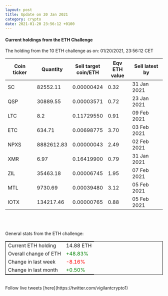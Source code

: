 ```yaml
---
layout: post
title: Update on 20 Jan 2021
category: crypto
date: 2021-01-20 23:56:12 +0100
---
```

<!-- Global site tag (gtag.js) - Google Analytics -->
<script async src="https://www.googletagmanager.com/gtag/js?id=UA-103831149-5"></script>
<script>
  window.dataLayer = window.dataLayer || [];
  function gtag(){dataLayer.push(arguments);}
  gtag('js', new Date());

  gtag('config', 'UA-103831149-5');
</script>


#### Current holdings from the ETH Challenge

The holding from the 10 ETH challenge as on: 01/20/2021, 23:56:12 CET

|Coin ticker|Quantity|Sell target<br>coin/ETH|Eqv ETH<br>value|Sell latest by|
|-----------|--------|-----------|-----------|--------------|
SC|82552.11|  0.00000424|0.32|31 Jan 2021|
QSP|30889.55|  0.00003571|0.72|23 Jan 2021|
LTC|8.2|  0.11729550|0.91|09 Feb 2021|
ETC|634.71|  0.00698775|3.70|03 Feb 2021|
NPXS|8882612.83|  0.00000043|2.49|02 Feb 2021|
XMR|6.97|  0.16419900|0.79|31 Jan 2021|
ZIL|35463.18|  0.00006745|1.95|07 Feb 2021|
MTL|9730.69|  0.00039480|3.12|05 Feb 2021|
IOTX|134217.46|  0.00000765|0.88|05 Feb 2021|

<br>
<br>
<br>
General stats from the ETH challenge:

<table style="border:1px solid black;margin-left:auto;margin-right:auto;">
	<tbody>
	<tr>
		<td>Current ETH holding</td>
		<td>     14.88 ETH</td>
	</tr>
	<tr>
		<td>Overall change of ETH</td>
		<td><font color="green">+48.83%</font></td>
	</tr>
	<tr>
		<td>Change in last week</td>
		<td><font color="red">-8.16%</font></td>
	</tr>
	<tr>
		<td>Change in last month</td>
		<td><font color="green">+0.50%</font></td>
	</tr>
	</tbody>
</table>

<br>
Follow live tweets [here](https://twitter.com/vigilantcrypto1)
<br>
<br>